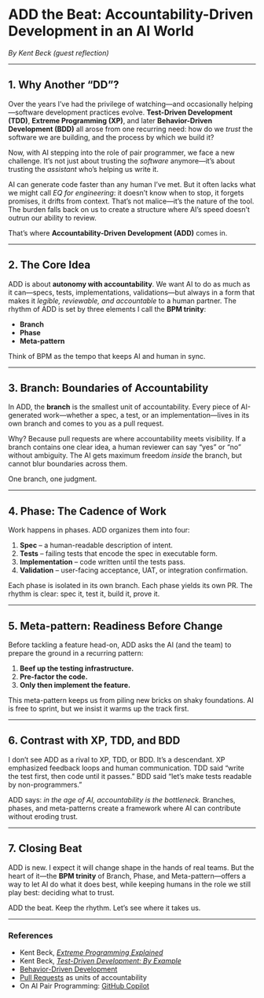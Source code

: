 

# ADD the Beat: Accountability-Driven Development in an AI World

*By Kent Beck (guest reflection)*

---

## 1. Why Another “DD”?

Over the years I’ve had the privilege of watching—and occasionally helping—software development practices evolve. **Test-Driven Development (TDD)**, **Extreme Programming (XP)**, and later **Behavior-Driven Development (BDD)** all arose from one recurring need: how do we *trust* the software we are building, and the process by which we build it?

Now, with AI stepping into the role of pair programmer, we face a new challenge. It’s not just about trusting the *software* anymore—it’s about trusting the *assistant* who’s helping us write it.

AI can generate code faster than any human I’ve met. But it often lacks what we might call *EQ for engineering*: it doesn’t know when to stop, it forgets promises, it drifts from context. That’s not malice—it’s the nature of the tool. The burden falls back on us to create a structure where AI’s speed doesn’t outrun our ability to review.

That’s where **Accountability-Driven Development (ADD)** comes in.

---

## 2. The Core Idea

ADD is about **autonomy with accountability**. We want AI to do as much as it can—specs, tests, implementations, validations—but always in a form that makes it *legible, reviewable, and accountable* to a human partner. The rhythm of ADD is set by three elements I call the **BPM trinity**:

- **Branch**  
- **Phase**  
- **Meta-pattern**

Think of BPM as the tempo that keeps AI and human in sync.

---

## 3. Branch: Boundaries of Accountability

In ADD, the **branch** is the smallest unit of accountability. Every piece of AI-generated work—whether a spec, a test, or an implementation—lives in its own branch and comes to you as a pull request.

Why? Because pull requests are where accountability meets visibility. If a branch contains one clear idea, a human reviewer can say “yes” or “no” without ambiguity. The AI gets maximum freedom *inside* the branch, but cannot blur boundaries across them.

One branch, one judgment.

---

## 4. Phase: The Cadence of Work

Work happens in phases. ADD organizes them into four:

1. **Spec** – a human-readable description of intent.  
2. **Tests** – failing tests that encode the spec in executable form.  
3. **Implementation** – code written until the tests pass.  
4. **Validation** – user-facing acceptance, UAT, or integration confirmation.

Each phase is isolated in its own branch. Each phase yields its own PR. The rhythm is clear: spec it, test it, build it, prove it.

---

## 5. Meta-pattern: Readiness Before Change

Before tackling a feature head-on, ADD asks the AI (and the team) to prepare the ground in a recurring pattern:

1. **Beef up the testing infrastructure.**  
2. **Pre-factor the code.**  
3. **Only then implement the feature.**

This meta-pattern keeps us from piling new bricks on shaky foundations. AI is free to sprint, but we insist it warms up the track first.

---

## 6. Contrast with XP, TDD, and BDD

I don’t see ADD as a rival to XP, TDD, or BDD. It’s a descendant. XP emphasized feedback loops and human communication. TDD said “write the test first, then code until it passes.” BDD said “let’s make tests readable by non-programmers.”

ADD says: *in the age of AI, accountability is the bottleneck.* Branches, phases, and meta-patterns create a framework where AI can contribute without eroding trust.

---

## 7. Closing Beat

ADD is new. I expect it will change shape in the hands of real teams. But the heart of it—the **BPM trinity** of Branch, Phase, and Meta-pattern—offers a way to let AI do what it does best, while keeping humans in the role we still play best: deciding what to trust.

ADD the beat. Keep the rhythm. Let’s see where it takes us.

---

### References

- Kent Beck, *[Extreme Programming Explained](https://en.wikipedia.org/wiki/Extreme_Programming)*  
- Kent Beck, *[Test-Driven Development: By Example](https://en.wikipedia.org/wiki/Test-driven_development)*  
- [Behavior-Driven Development](https://en.wikipedia.org/wiki/Behavior-driven_development)  
- [Pull Requests](https://docs.github.com/en/pull-requests) as units of accountability  
- On AI Pair Programming: [GitHub Copilot](https://github.com/features/copilot)